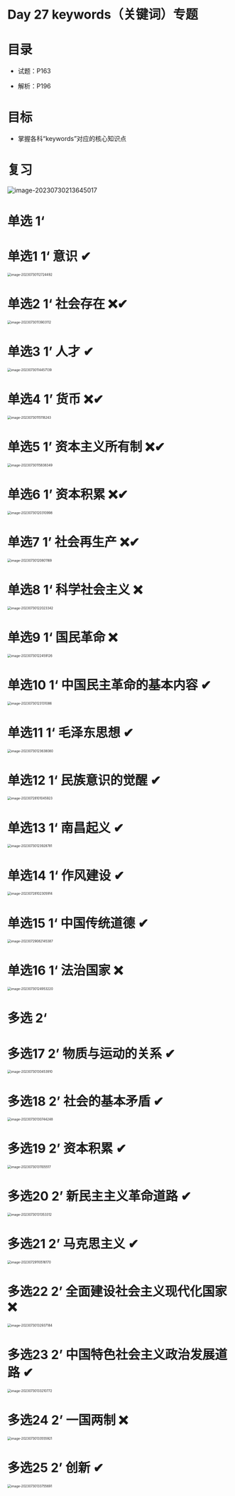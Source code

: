 # Day 27 keywords（关键词）专题



# 目录

* 试题：P163

* 解析：P196



# 目标

* 掌握各科“keywords”对应的核心知识点



# 复习

![image-20230730213645017](https://cvp.oss-cn-shanghai.aliyuncs.com/picgo/202307302136870.png)



# 单选 1‘



# 单选1 1‘ 意识 ✔

<img src="https://cvp.oss-cn-shanghai.aliyuncs.com/picgo/202307301127722.png" alt="image-20230730112724492" style="zoom: 50%;" />

# 单选2 1‘ 社会存在 ❌✔



<img src="https://cvp.oss-cn-shanghai.aliyuncs.com/picgo/202307301139366.png" alt="image-20230730113903112" style="zoom:50%;" />



# 单选3 1’ 人才 ✔

<img src="https://cvp.oss-cn-shanghai.aliyuncs.com/picgo/202307301144406.png" alt="image-20230730114457139" style="zoom:50%;" />



# 单选4 1’ 货币 ❌✔

<img src="https://cvp.oss-cn-shanghai.aliyuncs.com/picgo/202307301151651.png" alt="image-20230730115118243" style="zoom:50%;" />



# 单选5 1’ 资本主义所有制 ❌✔

<img src="https://cvp.oss-cn-shanghai.aliyuncs.com/picgo/202307301158634.png" alt="image-20230730115838349" style="zoom: 50%;" />



# 单选6 1’  资本积累 ❌✔

<img src="https://cvp.oss-cn-shanghai.aliyuncs.com/picgo/202307301203299.png" alt="image-20230730120310998" style="zoom:50%;" />



# 单选7 1’  社会再生产 ❌✔

<img src="https://cvp.oss-cn-shanghai.aliyuncs.com/picgo/202307301208424.png" alt="image-20230730120801169" style="zoom:50%;" />



# 单选8 1‘ 科学社会主义 ❌

<img src="https://cvp.oss-cn-shanghai.aliyuncs.com/picgo/202307301220568.png" alt="image-20230730122023342" style="zoom:50%;" />



# 单选9 1‘ 国民革命 ❌

<img src="https://cvp.oss-cn-shanghai.aliyuncs.com/picgo/202307301224253.png" alt="image-20230730122459126" style="zoom:50%;" />



# 单选10 1‘ 中国民主革命的基本内容 ✔

<img src="https://cvp.oss-cn-shanghai.aliyuncs.com/picgo/202307301231295.png" alt="image-20230730123131086" style="zoom:50%;" />



# 单选11 1‘ 毛泽东思想 ✔

<img src="https://cvp.oss-cn-shanghai.aliyuncs.com/picgo/202307301236293.png" alt="image-20230730123638080" style="zoom:50%;" />



# 单选12 1‘ 民族意识的觉醒 ✔

<img src="https://cvp.oss-cn-shanghai.aliyuncs.com/picgo/202307281010004.png" alt="image-20230728101045923" style="zoom:50%;" />



# 单选13 1‘  南昌起义 ✔

<img src="https://cvp.oss-cn-shanghai.aliyuncs.com/picgo/202307301239940.png" alt="image-20230730123928781" style="zoom:50%;" />



# 单选14 1‘  作风建设 ✔

<img src="https://cvp.oss-cn-shanghai.aliyuncs.com/picgo/202307281023987.png" alt="image-20230728102305914" style="zoom:50%;" />



# 单选15 1‘  中国传统道德 ✔

<img src="https://cvp.oss-cn-shanghai.aliyuncs.com/picgo/202307290821685.png" alt="image-20230729082145387" style="zoom: 50%;" />



# 单选16 1‘  法治国家 ❌

<img src="https://cvp.oss-cn-shanghai.aliyuncs.com/picgo/202307301249394.png" alt="image-20230730124953220" style="zoom:50%;" />



# 多选 2‘



# 多选17 2’ 物质与运动的关系 ✔

<img src="https://cvp.oss-cn-shanghai.aliyuncs.com/picgo/202307301304144.png" alt="image-20230730130453910" style="zoom:50%;" />



# 多选18 2’ 社会的基本矛盾 ✔

<img src="https://cvp.oss-cn-shanghai.aliyuncs.com/picgo/202307301307645.png" alt="image-20230730130744248" style="zoom:50%;" />



# 多选19 2’ 资本积累 ✔

<img src="https://cvp.oss-cn-shanghai.aliyuncs.com/picgo/202307301311732.png" alt="image-20230730131105517" style="zoom:50%;" />



# 多选20 2’  新民主主义革命道路 ✔

<img src="https://cvp.oss-cn-shanghai.aliyuncs.com/picgo/202307301313689.png" alt="image-20230730131353312" style="zoom:50%;" />



# 多选21 2’  马克思主义 ✔

<img src="https://cvp.oss-cn-shanghai.aliyuncs.com/picgo/202307291105379.png" alt="image-20230729110516170" style="zoom:50%;" />



# 多选22 2’  全面建设社会主义现代化国家 ❌

<img src="https://cvp.oss-cn-shanghai.aliyuncs.com/picgo/202307301329539.png" alt="image-20230730132937184" style="zoom:50%;" />





# 多选23 2’  中国特色社会主义政治发展道路 ✔

<img src="https://cvp.oss-cn-shanghai.aliyuncs.com/picgo/202307301332150.png" alt="image-20230730133210772" style="zoom:50%;" />



# 多选24 2’  一国两制 ❌

<img src="https://cvp.oss-cn-shanghai.aliyuncs.com/picgo/202307301335314.png" alt="image-20230730133555921" style="zoom:50%;" />



# 多选25 2’  创新 ✔

<img src="https://cvp.oss-cn-shanghai.aliyuncs.com/picgo/202307301337073.png" alt="image-20230730133755691" style="zoom:50%;" />
